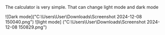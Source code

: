 The calculator is very simple. That can change light mode and dark mode

![Dark mode]("C:\Users\User\Downloads\Screenshot 2024-12-08 150040.png")
![light mode] ("C:\Users\User\Downloads\Screenshot 2024-12-08 150829.png")

